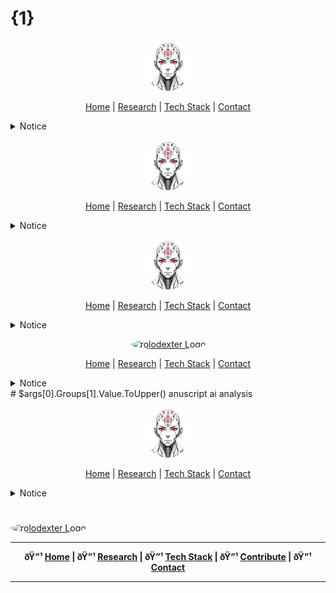 # {1}

<p align="center">
  <a href="../../README.md">
    <img src="../../assets/images/rolodexter_logo.jpg" alt="rolodexter Logo" width="80px" style="border-radius: 50%;">
  </a>
</p>

<p align="center">
  <a href="../../README.md">Home</a> | <a href="../../research/">Research</a> | <a href="../../techstack/">Tech Stack</a> | <a href="../../community/">Contact</a>
</p>

<details>
<summary>Notice</summary>

This repository is protected by copyright and subject to usage restrictions. See the [Copyright Notice](../../COPYRIGHT.md) for details.
</details>
<p align="center">
  <a href="../../README.md">
    <img src="../../assets/images/rolodexter_logo.jpg" alt="rolodexter Logo" width="80px" style="border-radius: 50%;">
  </a>
</p>

<p align="center">
  <a href="../../README.md">Home</a> | <a href="../../research/">Research</a> | <a href="../../techstack/">Tech Stack</a> | <a href="../../community/">Contact</a>
</p>

<details>
<summary>Notice</summary>

This repository is protected by copyright and subject to usage restrictions. See the [Copyright Notice](../../COPYRIGHT.md) for details.
</details>
<p align="center">
  <a href="../../README.md">
    <img src="../../assets/images/rolodexter_logo.jpg" alt="rolodexter Logo" width="80px" style="border-radius: 50%;">
  </a>
</p>

<p align="center">
  <a href="../../README.md">Home</a> | <a href="../../research/">Research</a> | <a href="../../techstack/">Tech Stack</a> | <a href="../../community/">Contact</a>
</p>

<details>
<summary>Notice</summary>
<br>
This repository is protected by copyright and subject to usage restrictions. See the [Copyright Notice](../../COPYRIGHT.md) for details.
</details>
<p align="center">
  <a href="{0}README.md">
    <img src="{0}assets/images/rolodexter_logo.jpg" alt="rolodexter Logo" width="80px" style="border-radius: 50%;">
  </a>
</p>

<p align="center">
  <a href="{0}README.md">Home</a> | <a href="{0}research/">Research</a> | <a href="{0}techstack/">Tech Stack</a> | <a href="{0}community/">Contact</a>
</p>

<details>
<summary>Notice</summary>
<br>
This repository is protected by copyright and subject to usage restrictions. See the [Copyright Notice]({0}COPYRIGHT.md) for details.
</details>
# $args[0].Groups[1].Value.ToUpper() anuscript ai analysis


<p align="center">
  <a href="../../README.md">
    <img src="../../assets/images/rolodexter_logo.jpg" alt="rolodexter Logo" width="80px" style="border-radius: 50%;">
  </a>
</p>

<p align="center">
  <a href="../../README.md">Home</a> | <a href="../../research/">Research</a> | <a href="../../techstack/">Tech Stack</a> | <a href="../../community/">Contact</a>
</p>

<details>
<summary>Notice</summary>
<br>
This repository is protected by copyright and subject to usage restrictions. See the [Copyright Notice](../../COPYRIGHT.md) for details.
</details>

# <p align="center">
  <a href="../../../../../../README.md">
    <img src="../../../../../../assets/images/rolodexter_logo.jpg" alt="rolodexter Logo" width="80px" style="border-radius: 50%;">
  </a>
</p>

---

<p align="center">
  <strong>ðŸ”¹ <a href="../../../../../../README.md">Home</a> | ðŸ”¹ <a href="../../../../../../research/">Research</a> | ðŸ”¹ <a href="../../../../../../techstack/">Tech Stack</a> | ðŸ”¹ <a href="../../../../../../contrib/">Contribute</a> | ðŸ”¹ <a href="../../../../../../community/">Contact</a></strong>
</p>

---

##
